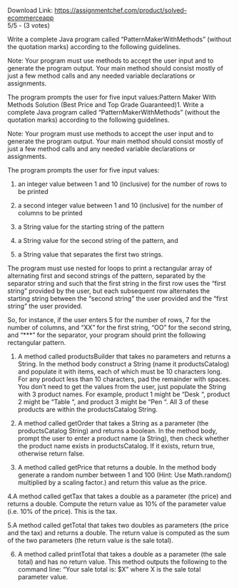 Download Link: https://assignmentchef.com/product/solved-ecommerceapp
<br>
5/5 - (3 votes)

Write a complete Java program called “PatternMakerWithMethods” (without the quotation marks) according to the following guidelines.



Note: Your program must use methods to accept the user input and to generate the program output. Your main method should consist mostly of just a few method calls and any needed variable declarations or assignments.

The program prompts the user for five input values:Pattern Maker With Methods Solution (Best Price and Top Grade Guaranteed)1. Write a complete Java program called “PatternMakerWithMethods” (without the quotation marks) according to the following guidelines.

Note: Your program must use methods to accept the user input and to generate the program output. Your main method should consist mostly of just a few method calls and any needed variable declarations or assignments.

The program prompts the user for five input values:

1. an integer value between 1 and 10 (inclusive) for the number of rows to be printed

2. a second integer value between 1 and 10 (inclusive) for the number of columns to be printed

3. a String value for the starting string of the pattern

4. a String value for the second string of the pattern, and

5. a String value that separates the first two strings.

The program must use nested for loops to print a rectangular array of alternating first and second strings of the pattern, separated by the separator string and such that the first string in the first row uses the “first string” provided by the user, but each subsequent row alternates the starting string between the “second string” the user provided and the “first string” the user provided.

So, for instance, if the user enters 5 for the number of rows, 7 for the number of columns, and “XX” for the first string, “OO” for the second string, and “***” for the separator, your program should print the following rectangular pattern.

1. A method called productsBuilder that takes no parameters and returns a String. In the method body construct a String (name it productsCatalog) and populate it with items, each of which must be 10 characters long. For any product less than 10 characters, pad the remainder with spaces. You don’t need to get the values from the user, just populate the String with 3 product names. For example, product 1 might be “Desk “, product 2 might be “Table “, and product 3 might be “Pen “. All 3 of these products are within the productsCatalog String.

2. A method called getOrder that takes a String as a parameter (the productsCatalog String) and returns a boolean. In the method body, prompt the user to enter a product name (a String), then check whether the product name exists in productsCatalog. If it exists, return true, otherwise return false.

3. A method called getPrice that returns a double. In the method body generate a random number between 1 and 100 (Hint: Use Math.random() multiplied by a scaling factor.) and return this value as the price.

4.A method called getTax that takes a double as a parameter (the price) and returns a double. Compute the return value as 10% of the parameter value (i.e. 10% of the price). This is the tax.

5.A method called getTotal that takes two doubles as parameters (the price and the tax) and returns a double. The return value is computed as the sum of the two parameters (the return value is the sale total).

6. A method called printTotal that takes a double as a parameter (the sale total) and has no return value. This method outputs the following to the command line: “Your sale total is: $X” where X is the sale total parameter value.